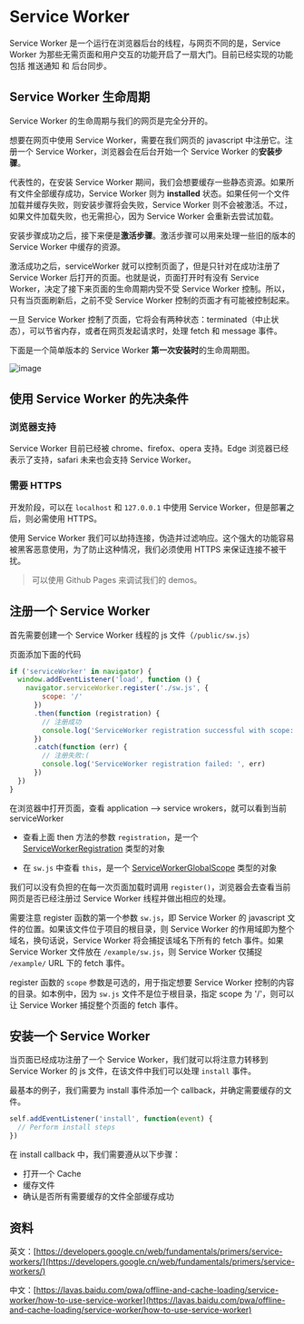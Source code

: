 # Service Worker

Service Worker 是一个运行在浏览器后台的线程，与网页不同的是，Service Worker 为那些无需页面和用户交互的功能开启了一扇大门。目前已经实现的功能包括 推送通知 和 后台同步。

## Service Worker 生命周期

Service Worker 的生命周期与我们的网页是完全分开的。

想要在网页中使用 Service Worker，需要在我们网页的 javascript 中注册它。注册一个 Service Worker，浏览器会在后台开始一个 Service Worker 的**安装步骤**。

代表性的，在安装 Service Worker 期间，我们会想要缓存一些静态资源。如果所有文件全部缓存成功，Service Worker 则为 **installed** 状态。如果任何一个文件加载并缓存失败，则安装步骤将会失败，Service Worker 则不会被激活。不过，如果文件加载失败，也无需担心，因为 Service Worker 会重新去尝试加载。

安装步骤成功之后，接下来便是**激活步骤**。激活步骤可以用来处理一些旧的版本的 Service Worker 中缓存的资源。

激活成功之后，serviceWorker 就可以控制页面了，但是只针对在成功注册了 Service Worker 后打开的页面。也就是说，页面打开时有没有 Service Worker，决定了接下来页面的生命周期内受不受 Service Worker 控制。所以，只有当页面刷新后，之前不受 Service Worker 控制的页面才有可能被控制起来。

一旦 Service Worker 控制了页面，它将会有两种状态：terminated（中止状态），可以节省内存，或者在网页发起请求时，处理 fetch 和 message 事件。

下面是一个简单版本的 Service Worker **第一次安装时**的生命周期图。

![image](http://ovqy85q1k.bkt.clouddn.com/sw-lifecycle.png)

## 使用 Service Worker 的先决条件

### 浏览器支持

Service Worker 目前已经被 chrome、firefox、opera 支持。Edge 浏览器已经表示了支持，safari 未来也会支持 Service Worker。

### 需要 HTTPS

开发阶段，可以在 `localhost` 和 `127.0.0.1` 中使用 Service Worker，但是部署之后，则必需使用 HTTPS。

使用 Service Worker 我们可以劫持连接，伪造并过滤响应。这个强大的功能容易被黑客恶意使用，为了防止这种情况，我们必须使用 HTTPS 来保证连接不被干扰。

> 可以使用 Github Pages 来调试我们的 demos。

## 注册一个 Service Worker

首先需要创建一个 Service Worker 线程的 js 文件（`/public/sw.js`）

页面添加下面的代码

```javascript
if ('serviceWorker' in navigator) {
  window.addEventListener('load', function () {
    navigator.serviceWorker.register('./sw.js', {
        scope: '/'
      })
      .then(function (registration) {
        // 注册成功
        console.log('ServiceWorker registration successful with scope: ', registration.scope)
      })
      .catch(function (err) {
        // 注册失败:(
        console.log('ServiceWorker registration failed: ', err)
      })
  })
}
```

在浏览器中打开页面，查看 application --> service wrokers，就可以看到当前 serviceWorker

- 查看上面 then 方法的参数 `registration`，是一个 [ServiceWorkerRegistration](https://developer.mozilla.org/zh-CN/docs/Web/API/ServiceWorkerRegistration) 类型的对象

- 在 `sw.js` 中查看 `this`，是一个 [ServiceWorkerGlobalScope](https://developer.mozilla.org/en-US/docs/Web/API/ServiceWorkerGlobalScope) 类型的对象

我们可以没有负担的在每一次页面加载时调用 `register()`，浏览器会去查看当前网页是否已经注册过 Service Worker 线程并做出相应的处理。

需要注意 register 函数的第一个参数 `sw.js`，即 Service Worker 的 javascript 文件的位置。如果该文件位于项目的根目录，则 Service Worker 的作用域即为整个域名，换句话说，Service Worker 将会捕捉该域名下所有的 fetch 事件。如果 Service Worker 文件放在 `/example/sw.js`，则 Service Worker 仅捕捉 `/example/` URL 下的 fetch 事件。

register 函数的 `scope` 参数是可选的，用于指定想要 Service Worker 控制的内容的目录。如本例中，因为 `sw.js` 文件不是位于根目录，指定 scope 为 '/'，则可以让 Service Worker 捕捉整个页面的 fetch 事件。

## 安装一个 Service Worker

当页面已经成功注册了一个 Service Worker，我们就可以将注意力转移到 Service Worker 的 js 文件，在该文件中我们可以处理 `install` 事件。

最基本的例子，我们需要为 install 事件添加一个 callback，并确定需要缓存的文件。

```javascript
self.addEventListener('install', function(event) {
  // Perform install steps
})
```

在 install callback 中，我们需要遵从以下步骤：

* 打开一个 Cache
* 缓存文件
* 确认是否所有需要缓存的文件全部缓存成功

## 资料

英文：[https://developers.google.cn/web/fundamentals/primers/service-workers/](https://developers.google.cn/web/fundamentals/primers/service-workers/)

中文：[https://lavas.baidu.com/pwa/offline-and-cache-loading/service-worker/how-to-use-service-worker](https://lavas.baidu.com/pwa/offline-and-cache-loading/service-worker/how-to-use-service-worker)
